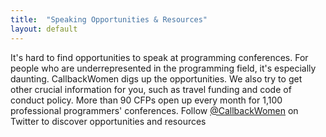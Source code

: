 ```yaml
---
title:  "Speaking Opportunities & Resources"
layout: default
---
```


It's hard to find opportunities to speak at programming conferences. For people who are underrepresented in the programming field, it's especially daunting. CallbackWomen digs up the opportunities. We also try to get other crucial information for you, such as travel funding and code of conduct policy. More than 90 CFPs open up every month for 1,100 professional programmers' conferences. Follow <a href="http://twitter.com/callbackwomen">@CallbackWomen</a> on Twitter to discover opportunities and resources